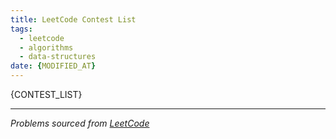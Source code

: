 ```yaml
---
title: LeetCode Contest List
tags:
  - leetcode
  - algorithms
  - data-structures
date: {MODIFIED_AT}
---
```


{CONTEST_LIST}

---

_Problems sourced from [LeetCode](https://leetcode.com/)_
